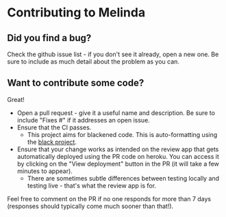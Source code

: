 # Contributing to Melinda
## Did you find a bug?
Check the github issue list - if you don't see it already, open a new one. Be sure to include as much detail about the problem as you can.

## Want to contribute some code?
Great!

* Open a pull request - give it a useful name and description. Be sure to include "Fixes #<issue number>" if it addresses an open issue.
* Ensure that the CI passes.
    * This project aims for blackened code. This is auto-formatting using the [black project](https://github.com/ambv/black).
* Ensure that your change works as intended on the review app that gets automatically deployed using the PR code on heroku. You can access it by clicking on the "View deployment" button in the PR (it will take a few minutes to appear).
    * There are sometimes subtle differences between testing locally and testing live - that's what the review app is for.

Feel free to comment on the PR if no one responds for more than 7 days (responses should typically come much sooner than that!).
